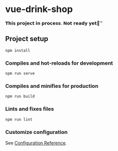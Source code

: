 # vue-drink-shop
𝗧𝗵𝗶𝘀 𝗽𝗿𝗼𝗷𝗲𝗰𝘁 𝗶𝗻 𝗽𝗿𝗼𝗰𝗲𝘀𝘀. 𝗡𝗼𝘁 𝗿𝗲𝗮𝗱𝘆 𝘆𝗲𝘁🌈™

## Project setup
```
npm install
```

### Compiles and hot-reloads for development
```
npm run serve
```

### Compiles and minifies for production
```
npm run build
```

### Lints and fixes files
```
npm run lint
```

### Customize configuration
See [Configuration Reference](https://cli.vuejs.org/config/).
